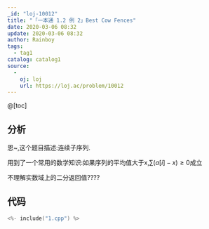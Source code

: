 ```yaml
---
_id: "loj-10012"
title: "「一本通 1.2 例 2」Best Cow Fences"
date: 2020-03-06 08:32
update: 2020-03-06 08:32
author: Rainboy
tags:
  - tag1
catalog: catalog1
source: 
  - 
    oj: loj
    url: https://loj.ac/problem/10012
---
```



@[toc]
## 分析


恩~,这个题目描述:连续子序列.

用到了一个常用的数学知识:如果序列的平均值大于x,$\sum (a[i]-x) \ge 0$成立

不理解实数域上的二分返回值????

## 代码

```c
<%- include("1.cpp") %>
```
